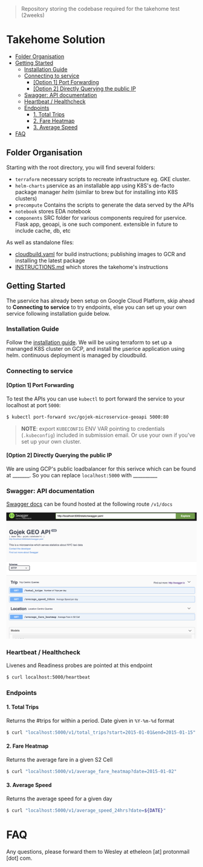> Repository storing the codebase required for the takehome test (2weeks)

# Takehome Solution

<!-- vim-markdown-toc GFM -->

  * [Folder Organisation](#folder-organisation)
  * [Getting Started](#getting-started)
    * [Installation Guide](#installation-guide)
    * [Connecting to service](#connecting-to-service)
      * [[Option 1] Port Forwarding](#option-1-port-forwarding)
      * [[Option 2] Directly Querying the public IP](#option-2-directly-querying-the-public-ip)
    * [Swagger: API documentation](#swagger-api-documentation)
    * [Heartbeat / Healthcheck](#heartbeat--healthcheck)
    * [Endpoints](#endpoints)
      * [1. Total Trips](#1-total-trips)
      * [2. Fare Heatmap](#2-fare-heatmap)
      * [3. Average Speed](#3-average-speed)
* [FAQ](#faq)

<!-- vim-markdown-toc -->

## Folder Organisation

Starting with the root directory, you will find several folders:

* `terraform` necessary scripts to recreate infrastructure eg. GKE cluster.
* `helm-charts` µservice as an installable app using K8S's de-facto package manager _helm_ (similar to brew but for installing into K8S clusters)
* `precompute` Contains the scripts to generate the data served by the APIs
* `notebook` stores EDA notebook
* `components` SRC folder for various components required for µservice. Flask app, geoapi, is one such component. extensible in future to include cache, db, etc

As well as standalone files:

* [cloudbuild.yaml](./cloudbuild.yaml) for build instructions; publishing images to GCR and installing the latest package
* [INSTRUCTIONS.md](./INSTRUCTIONS.md) which stores the takehome's instructions

## Getting Started

The µservice has already been setup on Google Cloud Platform, skip ahead to **Connecting to service** to try endpoints, else you can set up your own service following installation guide below.

### Installation Guide

Follow the [installation guide](./docs/00-introduction.md). We will be using terraform to set up a mananged K8S cluster on GCP, and install the µserice application using helm. continuous deployment is managed by cloudbuild.

### Connecting to service

#### [Option 1] Port Forwarding

To test the APIs you can use `kubectl` to port forward the service to your localhost at port `5000`:

  ```bash
  $ kubectl port-forward svc/gojek-microservice-geoapi 5000:80
  ```

  > **NOTE**: export `KUBECONFIG` ENV VAR pointing to credentials (`.kubeconfig`) included in submission email. Or use your own if you've set up your own cluster.



#### [Option 2] Directly Querying the public IP

  We are using GCP's public loadbalancer for this serivce which can be found at _______. So you can replace `localhost:5000` with __________


### Swagger: API documentation

  [Swagger docs](https://swagger.io/docs/specification/2-0/what-is-swagger/) can be found hosted at the following route `/v1/docs`

  [![swagger_preview](./images/swagger.png)](localhost:5000/v1/docs)


### Heartbeat / Healthcheck

  Livenes and Readiness probes are pointed at this endpoint

  ```bash
  $ curl localhost:5000/heartbeat
  ```

### Endpoints

#### 1. Total Trips


  Returns the #trips for within a period. Date given in `%Y-%m-%d` format

  ```bash
  $ curl "localhost:5000/v1/total_trips?start=2015-01-01&end=2015-01-15"
  ```

#### 2. Fare Heatmap

  Returns the average fare in a given S2 Cell

  ```bash
  $ curl "localhost:5000/v1/average_fare_heatmap?date=2015-01-02"
  ```

#### 3. Average Speed

  Returns the average speed for a given day

  ```bash
  $ curl "localhost:5000/v1/average_speed_24hrs?date=${DATE}"
  ```

# FAQ

Any questions, please forward them to Wesley at etheleon [at] protonmail [dot] com.
